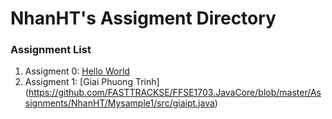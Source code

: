 # NhanHT's Assigment Directory

### Assignment List

1. Assigment 0: [Hello World](https://github.com/FASTTRACKSE/FFSE1703.JavaCore/blob/master/Assignments/NhanHT/Hello%20word/src/Helloword.java)
2. Assigment 1: [Giai Phuong Trinh]
(https://github.com/FASTTRACKSE/FFSE1703.JavaCore/blob/master/Assignments/NhanHT/Mysample1/src/giaipt.java)
